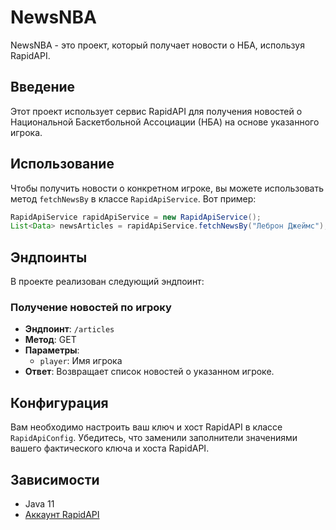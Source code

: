 # NewsNBA

NewsNBA - это проект, который получает новости о НБА, используя RapidAPI.

## Введение

Этот проект использует сервис RapidAPI для получения новостей о Национальной Баскетбольной Ассоциации (НБА) на основе указанного игрока.

## Использование

Чтобы получить новости о конкретном игроке, вы можете использовать метод `fetchNewsBy` в классе `RapidApiService`. Вот пример:

```java
RapidApiService rapidApiService = new RapidApiService();
List<Data> newsArticles = rapidApiService.fetchNewsBy("Леброн Джеймс");
```

## Эндпоинты

В проекте реализован следующий эндпоинт:

### Получение новостей по игроку

- **Эндпоинт**: `/articles`
- **Метод**: GET
- **Параметры**:
  - `player`: Имя игрока
- **Ответ**: Возвращает список новостей о указанном игроке.

## Конфигурация

Вам необходимо настроить ваш ключ и хост RapidAPI в классе `RapidApiConfig`. Убедитесь, что заменили заполнители значениями вашего фактического ключа и хоста RapidAPI.

## Зависимости

- Java 11
- [Аккаунт RapidAPI](https://rapidapi.com/)

